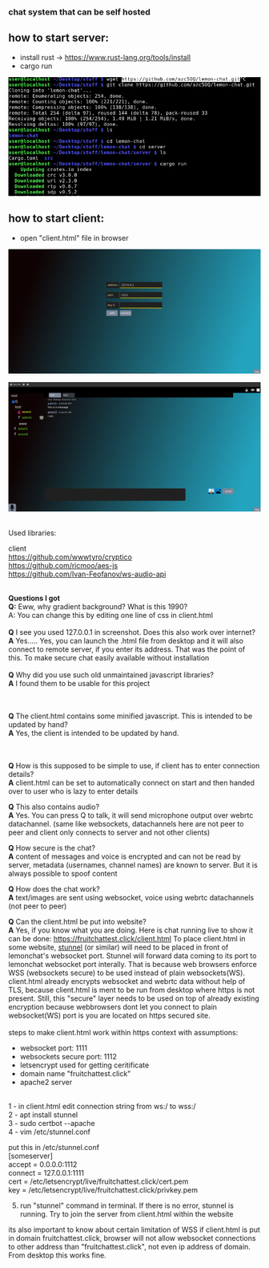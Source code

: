 ### chat system that can be self hosted

## how to start server:
- install rust -> https://www.rust-lang.org/tools/install
- cargo run

![](https://raw.githubusercontent.com/azc5OQ/lemon-chat/master/client/other/pic3.png)



## how to start client:
- open "client.html" file in browser


![](https://raw.githubusercontent.com/azc5OQ/lemon-chat/master/client/other/pic2.png)


![](https://raw.githubusercontent.com/azc5OQ/lemon-chat/master/client/other/pic.png)



<br>
Used libraries:

client
<br>
https://github.com/wwwtyro/cryptico
<br>
https://github.com/ricmoo/aes-js
<br>
https://github.com/Ivan-Feofanov/ws-audio-api




<br>
<b>Questions I got</b>
<br>
<b>Q:</b> Eww, why gradient background? What is this 1990?</b>
<br>
A: You can change this by editing one line of css in client.html<br />  

<br>
<b>Q</b> I see you used 127.0.0.1 in screenshot. Does this also work over internet?
<br>
<b>A</b>  Yes..... Yes, you can launch the .html file from desktop and it will also connect to remote server, if you enter its address. That was the point of this. To make secure chat easily available without installation<br/>
<br /><b>Q</b> Why did you use such old unmaintained javascript libraries?
<br>
<b>A</b> I found them to be usable for this project
<br/>
<br/>

<br /><b>Q</b> The client.html contains some minified javascript. This is intended to be updated by hand?
<br>
<b>A</b> Yes, the client is intended to be updated by hand.
<br/>
<br/>

<br /><b>Q</b> How is this supposed to be simple to use, if client has to enter connection details?
<br>
<b>A</b> client.html can be set to automatically connect on start and then handed over to user who is lazy to enter details
<br/>

<b>Q</b>  This also contains audio?
<br>
<b>A</b>  Yes. You can press Q to talk, it will send microphone output over webrtc datachannel. (same like websockets, datachannels here are not peer to peer and client only connects to server and not other clients)

<b>Q</b> How secure is the chat?
<br>
<b>A</b> content of messages and voice is encrypted and can not be read by server, metadata (usernames, channel names) are known to server. But it is always possible to spoof content

<b>Q</b> How does the chat work?
<br>
<b>A</b> text/images are sent using websocket, voice using webrtc datachannels (not peer to peer)

<b>Q</b> Can the client.html be put into website?
<br>
<b>A</b>  Yes, if you know what you are doing. Here is chat running live to show it can be done: https://fruitchattest.click/client.html
To place client.html in some website, [stunnel](https://www.stunnel.org/) (or similar) will need to be placed in front of lemonchat's websocket port. Stunnel will forward data coming to its port to lemonchat websocket port interally. That is because web browsers enforce WSS (websockets secure) to be used instead of plain websockets(WS). client.html already encrypts websocket and webrtc data without help of TLS, because client.html is ment to be run from desktop where https is not present. Still, this "secure" layer needs to be used on top of already existing encryption because webbrowsers dont let you connect to plain websocket(WS) port is you are located on https secured site. 
<br />
<br />
steps to make client.html work within https context with assumptions:<br />
- websocket port: 1111<br />
- websockets secure port: 1112<br />
- letsencrypt used for getting ceritificate <br />
- domain name "fruitchattest.click"<br />
- apache2 server<br />

<br />
1 - in client.html edit connection string from ws:/ to wss:/ <br />
2 - apt install stunnel<br />
3 - sudo certbot --apache<br />
4 - vim /etc/stunnel.conf<br />

put this in /etc/stunnel.conf<br />
[someserver]<br />
accept = 0.0.0.0:1112 <br />
connect = 127.0.0.1:1111<br />
cert = /etc/letsencrypt/live/fruitchattest.click/cert.pem<br />
key = /etc/letsencrypt/live/fruitchattest.click/privkey.pem<br />

5. run "stunnel" command in terminal. If there is no error, stunnel is running. Try to join the server from client.html within the website<br />

its also important to know about certain limitation of WSS
if client.html is put in domain fruitchattest.click, browser will not allow websocket connections to other address than "fruitchattest.click", not even ip address of domain. From desktop this works fine.


